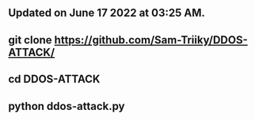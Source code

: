 Updated on June 17 2022 at 03:25 AM.
----------------------------------------
git clone https://github.com/Sam-Triiky/DDOS-ATTACK/
---------------------------------------------
cd DDOS-ATTACK
--------------------------------------------
python ddos-attack.py
-----------------------------------------
